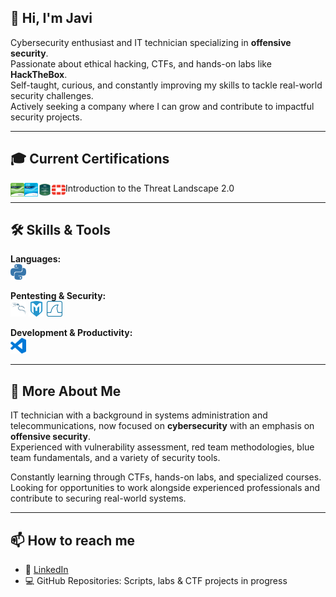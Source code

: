 ## 👋 Hi, I'm Javi

Cybersecurity enthusiast and IT technician specializing in **offensive security**.  
Passionate about ethical hacking, CTFs, and hands-on labs like **HackTheBox**.  
Self-taught, curious, and constantly improving my skills to tackle real-world security challenges.  
Actively seeking a company where I can grow and contribute to impactful security projects.  

---

## 🎓 Current Certifications

<a>Introduction to the Threat Landscape 2.0</a>
<a href="https://www.credly.com/badges/e3b61bd3-5cc6-4ef9-a192-27eac9f07afd/public_url">
  <img align="left" alt="Intro Ciber" width="22px" src="https://github.com/JaviRR4/JaviRR4/blob/main/Icons/Intro-ciber.png" />
</a>
<a href="https://www.credly.com/badges/988fc8aa-f86a-4c10-932b-4e2b97b80a95/public_url">
  <img align="left" alt="IT-Essentials" width="22px" src="https://github.com/JaviRR4/JaviRR4/blob/main/Icons/ITE.png" />
</a>
<a href="https://www.credly.com/badges/cfcff859-c460-4be5-853e-2e2c6d2e4ffb/public_url">
  <img align="left" alt="aws" width="22px" src="https://github.com/JaviRR4/JaviRR4/blob/main/Icons/aws.png" />
</a>
<a href="https://www.credly.com/badges/cfcff859-c460-4be5-853e-2e2c6d2e4ffb/public_url">
  <img align="left" alt="aws" width="22px" src="https://github.com/JaviRR4/JaviRR4/blob/main/Icons/fortinet-color.svg" />
</a>

---

## 🛠️ Skills & Tools

**Languages:**  
<code><img height="25" src="https://github.com/JaviRR4/JaviRR4/blob/main/Icons/python-color.svg"></code>

**Pentesting & Security:**  
<code><img height="25" src="https://github.com/JaviRR4/JaviRR4/blob/main/Icons/kalilinux-color.svg"></code>
<code><img height="25" src="https://github.com/JaviRR4/JaviRR4/blob/main/Icons/metasploit-color.svg"></code>
<code><img height="25" src="https://github.com/JaviRR4/JaviRR4/blob/main/Icons/wireshark-color.svg"></code>

**Development & Productivity:**  
<code><img height="25" src="https://github.com/JaviRR4/JaviRR4/blob/main/Icons/vscode-color.svg"></code>

---

## 🚀 More About Me

IT technician with a background in systems administration and telecommunications, now focused on **cybersecurity** with an emphasis on **offensive security**.  
Experienced with vulnerability assessment, red team methodologies, blue team fundamentals, and a variety of security tools.  

Constantly learning through CTFs, hands-on labs, and specialized courses. Looking for opportunities to work alongside experienced professionals and contribute to securing real-world systems.  

---

## 📫 How to reach me

- 🔗 [LinkedIn](https://www.linkedin.com/in/javier-rueda-arjona-77604a2b5/)
- 💻 GitHub Repositories: Scripts, labs & CTF projects in progress
